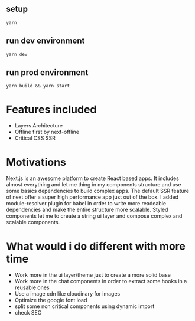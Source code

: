 ## setup

`yarn`

## run dev environment

`yarn dev`

## run prod environment

`yarn build && yarn start`

# Features included

- Layers Architecture
- Offline first by next-offline
- Critical CSS SSR

# Motivations

Next.js is an awesome platform to create React based apps. It includes almost everything and let me thing in my components structure and use some basics dependencies to build complex apps. The default SSR feature of next offer a super high performance app just out of the box. I added module-resolver plugin for babel in order to write more readeable dependencies and make the entire structure more scalable.
Styled components let me to create a string ui layer and compose complex and scalable components.

# What would i do different with more time

- Work more in the ui layer/theme just to create a more solid base
- Work more in the chat components in order to extract some hooks in a reusable ones
- Use a image cdn like cloudinary for images
- Optimize the google font load
- split some non critical components using dynamic import
- check SEO
